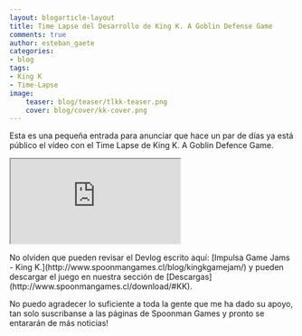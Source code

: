 ```yaml
---
layout: blogarticle-layout
title: Time Lapse del Desarrollo de King K. A Goblin Defense Game
comments: true
author: esteban_gaete
categories:
- blog
tags:
- King K
- Time-Lapse
image:
    teaser: blog/teaser/tlkk-teaser.png
    cover: blog/cover/kk-cover.png
---
```


<p class="margin-top-30" markdown='1'>
Esta es una pequeña entrada para anunciar que hace un par de días ya está público el vídeo con el Time Lapse de King K. A Goblin Defence Game.
</p>

<div class="embed-video-container embed-responsive embed-responsive-16by9 margin-top-30">
    <iframe src="https://www.youtube.com/embed/PUiRDrq3Ux8" class="embed-responsive-item"></iframe>
</div>

<p class="margin-top-30" markdown='1'>
No olviden que pueden revisar el Devlog escrito aquí: [Impulsa Game Jams - King K.](http://www.spoonmangames.cl/blog/kingkgamejam/) y pueden descargar el juego en nuestra sección de [Descargas](http://www.spoonmangames.cl/download/#KK).
</p>

<p class="margin-top-30" markdown='1'>
No puedo agradecer lo suficiente a toda la gente que me ha dado su apoyo, tan solo suscribanse a las páginas de Spoonman Games y pronto se entararán de más noticias!
</p>